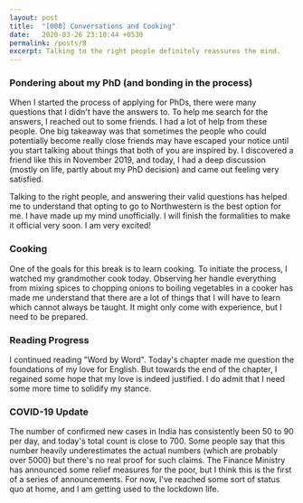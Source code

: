 ```yaml
---
layout: post
title:  "[008] Conversations and Cooking"
date:   2020-03-26 23:10:44 +0530
permalink: /posts/8
excerpt: Talking to the right people definitely reassures the mind.
---
```

### Pondering about my PhD (and bonding in the process)

When I started the process of applying for PhDs, there were many questions that I didn't have the answers to. To help me search for the answers, I reached out to some friends. I had a lot of help from these people. One big takeaway was that sometimes the people who could potentially become really close friends may have escaped your notice until you start talking about things that both of you are inspired by. I discovered a friend like this in November 2019, and today, I had a deep discussion (mostly on life, partly about my PhD decision) and came out feeling very satisfied.

Talking to the right people, and answering their valid questions has helped me to understand that opting to go to Northwestern is the best option for me. I have made up my mind unofficially. I will finish the formalities to make it official very soon. I am very excited!

### Cooking

One of the goals for this break is to learn cooking. To initiate the process, I watched my grandmother cook today. Observing her handle everything from mixing spices to chopping onions to boiling vegetables in a cooker has made me understand that there are a lot of things that I will have to learn which cannot always be taught. It might only come with experience, but I need to be prepared.

### Reading Progress

I continued reading "Word by Word". Today's chapter made me question the foundations of my love for English. But towards the end of the chapter, I regained some hope that my love is indeed justified. I do admit that I need some more time to solidify my stance.

### COVID-19 Update

The number of confirmed new cases in India has consistently been 50 to 90 per day, and today's total count is close to 700. Some people say that this number heavily underestimates the actual numbers (which are probably over 5000) but there's no real proof for such claims. The Finance Ministry has announced some relief measures for the poor, but I think this is the first of a series of announcements. For now, I've reached some sort of status quo at home, and I am getting used to the lockdown life.
